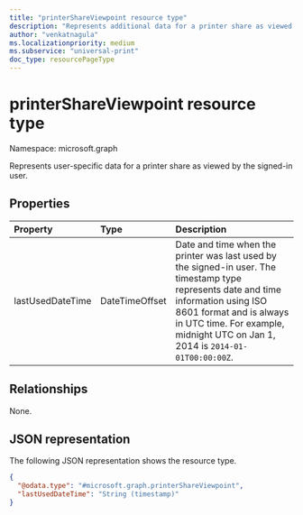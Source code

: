 ```yaml
---
title: "printerShareViewpoint resource type"
description: "Represents additional data for a printer share as viewed by the signed-in user."
author: "venkatnagula"
ms.localizationpriority: medium
ms.subservice: "universal-print"
doc_type: resourcePageType
---
```


# printerShareViewpoint resource type

Namespace: microsoft.graph

Represents user-specific data for a printer share as viewed by the signed-in user.

## Properties
|Property|Type|Description|
|:---|:---|:---|
|lastUsedDateTime|DateTimeOffset|Date and time when the printer was last used by the signed-in user. The timestamp type represents date and time information using ISO 8601 format and is always in UTC time. For example, midnight UTC on Jan 1, 2014 is `2014-01-01T00:00:00Z`.|

## Relationships
None.

## JSON representation
The following JSON representation shows the resource type.
<!-- {
  "blockType": "resource",
  "@odata.type": "microsoft.graph.printerShareViewpoint"
}
-->
``` json
{
  "@odata.type": "#microsoft.graph.printerShareViewpoint",
  "lastUsedDateTime": "String (timestamp)"
}
```
